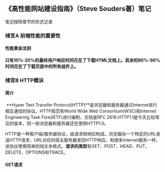 ## 《高性能网站建设指南》（Steve Souders著）笔记

笔记按照章节的形式记录

### 绪言A 前端性能的重要性

#### 性能黄金法则

**只有10%-20%的最终用户响应时间花在了下载HTML文档上。其余的80%-90%时间花在了下载页面中的所有组件上。**

### 绪言B HTTP概诉

#### 简介

​	**Hyper Text Transfer Protocol(HTTP)**是浏览器和服务器通过Internet进行相互通信的协议。HTTP规范有World Wide Web Consortium(W3C)和Internet Engineering Task Fore(IETF)进行编制，文档是RFC 2616.HTTP1.1是今天比较常见的版本，但一些浏览器和服务器还在使用HTTP1.0。

​	HTTP是一种客户端/服务器协议，由请求和响应构成。浏览器向一个特定的URL发送HTTP请求，URL对应的宿主服务器发回HTTP响应。和很多Internet服务一样，该协议使用简单的纯文本格式。**请求的类型**有GET、POST、HEAD、PUT、DELETE、OPTIONS和TRACE。

#### GET请求

​	
